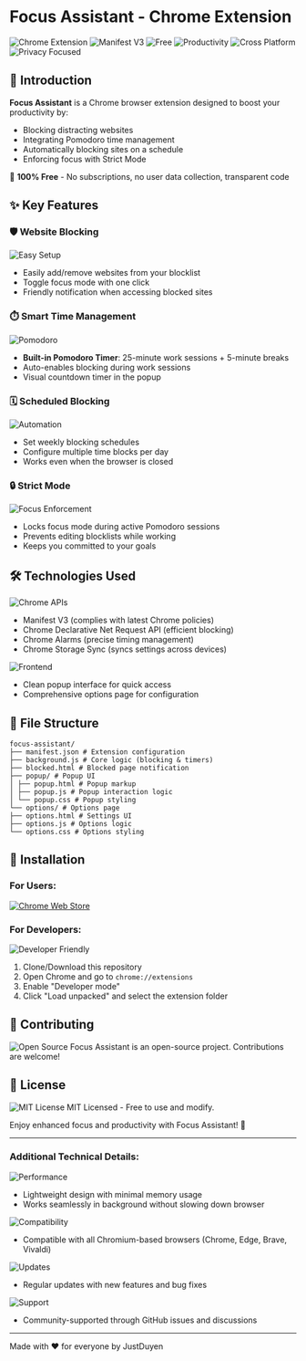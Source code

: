 # Focus Assistant - Chrome Extension  

![Chrome Extension](https://img.shields.io/badge/Type-Chrome_Extension-4285F4?logo=google-chrome&logoColor=white)
![Manifest V3](https://img.shields.io/badge/API-Manifest_V3-important)
![Free](https://img.shields.io/badge/Price-Free-success) 
![Productivity](https://img.shields.io/badge/Purpose-Productivity-orange)
![Cross Platform](https://img.shields.io/badge/OS-Windows%20%7C%20Linux%20%7C%20Mac-lightgrey)
![Privacy Focused](https://img.shields.io/badge/Privacy-No_Data_Collection-brightgreen)

## 📌 Introduction  
**Focus Assistant** is a Chrome browser extension designed to boost your productivity by:  
- Blocking distracting websites  
- Integrating Pomodoro time management  
- Automatically blocking sites on a schedule  
- Enforcing focus with Strict Mode  

🎯 **100% Free** - No subscriptions, no user data collection, transparent code  

## ✨ Key Features  

### 🛡️ Website Blocking  
![Easy Setup](https://img.shields.io/badge/Setup-1_Click_Configuration-blueviolet)
- Easily add/remove websites from your blocklist  
- Toggle focus mode with one click  
- Friendly notification when accessing blocked sites  

### ⏱️ Smart Time Management  
![Pomodoro](https://img.shields.io/badge/Feature-Pomodoro_Timer-FF6B6B)
- **Built-in Pomodoro Timer**: 25-minute work sessions + 5-minute breaks  
- Auto-enables blocking during work sessions  
- Visual countdown timer in the popup  

### 🗓️ Scheduled Blocking  
![Automation](https://img.shields.io/badge/Feature-Auto_Scheduling-9C27B0)
- Set weekly blocking schedules  
- Configure multiple time blocks per day  
- Works even when the browser is closed  

### 🔒 Strict Mode  
![Focus Enforcement](https://img.shields.io/badge/Mode-Strict_Enabled-red)
- Locks focus mode during active Pomodoro sessions  
- Prevents editing blocklists while working  
- Keeps you committed to your goals  

## 🛠️ Technologies Used  

![Chrome APIs](https://img.shields.io/badge/API-Chrome_Extensions-4CAF50)
- Manifest V3 (complies with latest Chrome policies)  
- Chrome Declarative Net Request API (efficient blocking)  
- Chrome Alarms (precise timing management)  
- Chrome Storage Sync (syncs settings across devices)  

![Frontend](https://img.shields.io/badge/UI-Popup_%2B_Options-FF9800)
- Clean popup interface for quick access  
- Comprehensive options page for configuration  

## 📂 File Structure  
```
focus-assistant/
├── manifest.json # Extension configuration
├── background.js # Core logic (blocking & timers)
├── blocked.html # Blocked page notification
├── popup/ # Popup UI
│ ├── popup.html # Popup markup
│ ├── popup.js # Popup interaction logic
│ └── popup.css # Popup styling
└── options/ # Options page
├── options.html # Settings UI
├── options.js # Options logic
└── options.css # Options styling
```
## 🔧 Installation  

### For Users:
[![Chrome Web Store](https://img.shields.io/badge/Available_on-Chrome_Web_Store-4285F4?logo=google-chrome&logoColor=white)](https://chrome.google.com/webstore/detail/focus-assistant/your-extension-id)

### For Developers:
![Developer Friendly](https://img.shields.io/badge/For-Developers-9CF)
1. Clone/Download this repository  
2. Open Chrome and go to `chrome://extensions`  
3. Enable "Developer mode"  
4. Click "Load unpacked" and select the extension folder  

## 🤝 Contributing  
![Open Source](https://img.shields.io/badge/Open_Source-Yes!-brightgreen)
Focus Assistant is an open-source project. Contributions are welcome!  

## 📜 License  
![MIT License](https://img.shields.io/badge/License-MIT-blue.svg)
MIT Licensed - Free to use and modify.  

Enjoy enhanced focus and productivity with Focus Assistant! 🚀  

---

### Additional Technical Details:
![Performance](https://img.shields.io/badge/Performance-Low_Resource_Usage-green)
- Lightweight design with minimal memory usage  
- Works seamlessly in background without slowing down browser  

![Compatibility](https://img.shields.io/badge/Compatibility-Chrome_Edge_Brave_Vivaldi-3DDC84)
- Compatible with all Chromium-based browsers (Chrome, Edge, Brave, Vivaldi)  

![Updates](https://img.shields.io/badge/Update_Policy-Regular_Maintenance-yellow)
- Regular updates with new features and bug fixes  

![Support](https://img.shields.io/badge/Support-Community_Driven-lightgrey)
- Community-supported through GitHub issues and discussions

---

Made with ❤️ for everyone by JustDuyen
